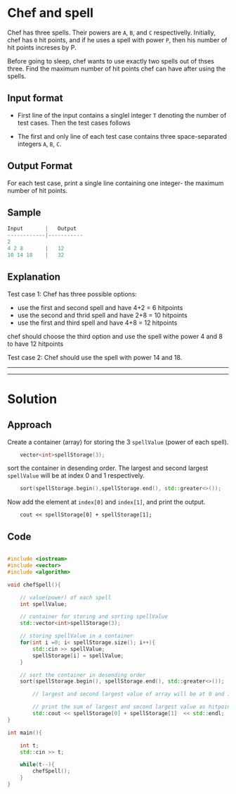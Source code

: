 # Chef and spell

Chef has three spells. Their powers are `A`, `B`, and `C` respectivelly. Initially, chef has `0` hit points, and if he uses a spell with power `P`, then his number of hit points increses by P.

Before going to sleep, chef wants to use exactly two spells out of thses three. Find the maximum number of hit points chef can have after using the spells.

## Input format

* First line of the input contains a singlel integer `T` denoting the number of test cases. Then the test cases follows

* The first and only line of each test case contains three space-separated integers `A`, `B`, `C`.

## Output Format

For each test case, print a single line containing one integer- the maximum number of hit points.


## Sample

```cpp 
Input       |   Output  
------------|-----------
2                       
4 2 8       |   12  
10 14 18    |   32  
```

## Explanation

Test case 1: Chef has three possible options:

* use the first and second spell and have 4+2 = 6 hitpoints
* use the second and thrid spell and have 2+8 = 10 hitpoints
* use the first and third spell and have 4+8 = 12 hitpoints

chef should choose the third option and use the spell withe power 4 and 8 to have 12 hitpoints

Test case 2: Chef should use the spell with power 14 and 18.

-----------------
-----------------

# Solution

## Approach

Create a container (array) for storing the 3 `spellValue` (power of each spell).

```cpp
    vector<int>spellStorage(3);
```

sort the container in desending order. The largest and second largest `spellValue` will be at index 0 and 1 respectively.

```cpp
    sort(spellStorage.begin(),spellStorage.end(), std::greater<>());
```

Now add the element at `index[0]` and `index[1]`, and print the output.

```
    cout << spellStorage[0] + spellStorage[1];
```

## Code

```cpp

#include <iostream>
#include <vector>
#include <algorithm>

void chefSpell(){

    // value(power) of each spell
    int spellValue;

    // container for storing and sorting spellValue
    std::vector<int>spellStorage(3);

    // storing spellValue in a container
    for(int i =0; i< spellStorage.size(); i++){
        std::cin >> spellValue;
        spellStorage[i] = spellValue;
    }

    // sort the container in desending order
    sort(spellStorage.begin(), spellStorage.end(), std::greater<>());

        // largest and second largest value of array will be at 0 and 1 index repectively

        // print the sum of largest and second largest value as hitpoint  
        std::cout << spellStorage[0] + spellStorage[1]  << std::endl; 
}

int main(){

    int t;
    std::cin >> t;

    while(t--){
        chefSpell();
    }
}
```

